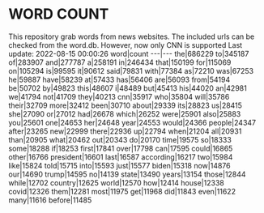 # WORD COUNT
This repository grab words from news websites. The included urls can be checked from the word.db.
However, now only CNN is supported
Last update: 2022-08-15 00:00:26
word|count
---|---
the|686229
to|345187
of|283907
and|277787
a|258191
in|246434
that|150199
for|115069
on|105294
is|99595
it|90612
said|79831
with|77384
as|72210
was|67253
he|59887
have|58239
at|57433
has|56406
are|56093
from|54194
be|50702
by|49823
this|48607
i|48489
but|45413
his|44020
an|42981
we|41794
not|41709
they|40213
cnn|35917
who|35804
will|35786
their|32709
more|32412
been|30710
about|29339
its|28823
us|28415
she|27090
or|27012
had|26678
which|26252
were|25901
also|25883
you|25601
one|24653
her|24648
year|24553
would|24366
people|24347
after|23265
new|22999
there|22936
up|22794
when|21204
all|20931
than|20905
what|20462
out|20343
do|20170
time|19575
so|18333
some|18288
if|18253
first|17841
over|17798
can|17595
could|16865
other|16766
president|16601
last|16587
according|16217
two|15984
like|15824
told|15715
into|15593
just|15577
biden|15318
now|14876
our|14690
trump|14595
no|14139
state|13490
years|13154
those|12844
while|12702
country|12625
world|12570
how|12414
house|12338
covid|12326
them|12281
most|11975
get|11968
did|11843
even|11622
many|11616
before|11485
